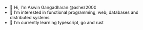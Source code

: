 - 👋 Hi, I’m Aswin Gangadharan @ashez2000
- 👀 I’m interested in functional programming, web, databases and distributed systems
- 🌱 I’m currently learning typescript, go and rust

<!---
ashez2000/ashez2000 is a ✨ special ✨ repository because its `README.md` (this file) appears on your GitHub profile.
You can click the Preview link to take a look at your changes.
--->
